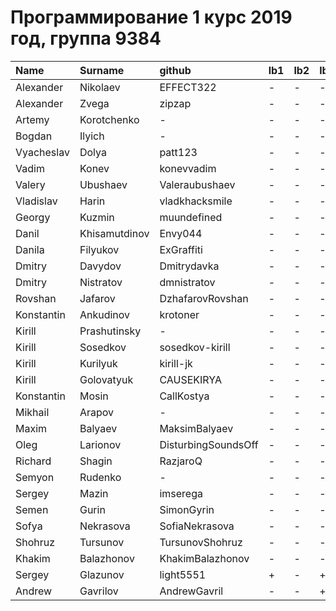 # Программирование 1 курс 2019 год, группа 9384
| Name       | Surname       | github              | lb1   | lb2   | lb3   | lb4   |
|:-----------|:--------------|:--------------------|:------|:------|:------|:------|
| Alexander  | Nikolaev      | EFFECT322           | -     | -     | -     | -     |
| Alexander  | Zvega         | zipzap              | -     | -     | -     | -     |
| Artemy     | Korotchenko   | -                   | -     | -     | -     | -     |
| Bogdan     | Ilyich        | -                   | -     | -     | -     | -     |
| Vyacheslav | Dolya         | patt123             | -     | -     | -     | -     |
| Vadim      | Konev         | konevvadim          | -     | -     | -     | -     |
| Valery     | Ubushaev      | Valeraubushaev      | -     | -     | -     | -     |
| Vladislav  | Harin         | vladkhacksmile      | -     | -     | -     | -     |
| Georgy     | Kuzmin        | muundefined         | -     | -     | -     | -     |
| Danil      | Khisamutdinov | Envy044             | -     | -     | -     | -     |
| Danila     | Filyukov      | ExGraffiti          | -     | -     | -     | -     |
| Dmitry     | Davydov       | Dmitrydavka         | -     | -     | -     | -     |
| Dmitry     | Nistratov     | dmnistratov         | -     | -     | -     | -     |
| Rovshan    | Jafarov       | DzhafarovRovshan    | -     | -     | -     | -     |
| Konstantin | Ankudinov     | krotoner            | -     | -     | -     | -     |
| Kirill     | Prashutinsky  | -                   | -     | -     | -     | -     |
| Kirill     | Sosedkov      | sosedkov-kirill     | -     | -     | -     | -     |
| Kirill     | Kurilyuk      | kirill-jk           | -     | -     | -     | -     |
| Kirill     | Golovatyuk    | CAUSEKIRYA          | -     | -     | -     | -     |
| Konstantin | Mosin         | CallKostya          | -     | -     | -     | -     |
| Mikhail    | Arapov        | -                   | -     | -     | -     | -     |
| Maxim      | Balyaev       | MaksimBalyaev       | -     | -     | -     | -     |
| Oleg       | Larionov      | DisturbingSoundsOff | -     | -     | -     | -     |
| Richard    | Shagin        | RazjaroQ            | -     | -     | -     | -     |
| Semyon     | Rudenko       | -                   | -     | -     | -     | -     |
| Sergey     | Mazin         | imserega            | -     | -     | -     | -     |
| Semen      | Gurin         | SimonGyrin          | -     | -     | -     | -     |
| Sofya      | Nekrasova     | SofiaNekrasova      | -     | -     | -     | -     |
| Shohruz    | Tursunov      | TursunovShohruz     | -     | -     | -     | -     |
| Khakim     | Balazhonov    | KhakimBalazhonov    | -     | -     | -     | -     |
| Sergey     | Glazunov      | light5551           | +     | -     | +     | ?     |
| Andrew     | Gavrilov      | AndrewGavril        | -     | -     | +     | -     |
